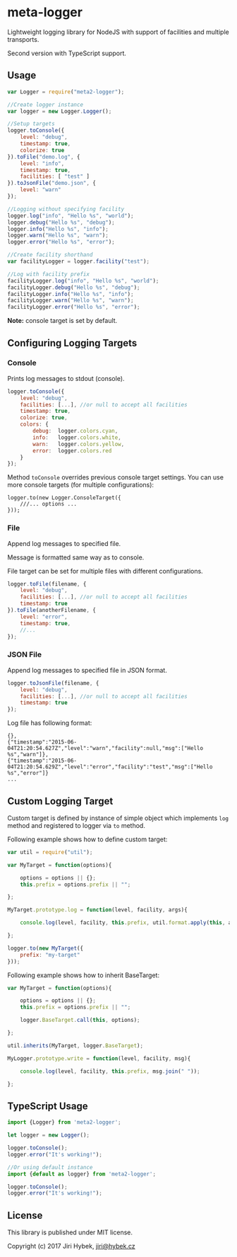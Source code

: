 # meta-logger
Lightweight logging library for NodeJS with support of facilities and multiple transports.

Second version with TypeScript support.

## Usage
```javascript
var Logger = require("meta2-logger");

//Create logger instance
var logger = new Logger.Logger();

//Setup targets
logger.toConsole({
	level: "debug",
	timestamp: true,
	colorize: true
}).toFile("demo.log", {
	level: "info",
	timestamp: true,
	facilities: [ "test" ]
}).toJsonFile("demo.json", {
	level: "warn"
});

//Logging without specifying facility
logger.log("info", "Hello %s", "world");
logger.debug("Hello %s", "debug");
logger.info("Hello %s", "info");
logger.warn("Hello %s", "warn");
logger.error("Hello %s", "error");

//Create facility shorthand
var facilityLogger = logger.facility("test");

//Log with facility prefix
facilityLogger.log("info", "Hello %s", "world");
facilityLogger.debug("Hello %s", "debug");
facilityLogger.info("Hello %s", "info");
facilityLogger.warn("Hello %s", "warn");
facilityLogger.error("Hello %s", "error");
```

**Note:** console target is set by default.

## Configuring Logging Targets
### Console
Prints log messages to stdout (console).

```javascript
logger.toConsole({
	level: "debug",
	facilities: [...], //or null to accept all facilities
	timestamp: true,
	colorize: true,
	colors: {
		debug: 	logger.colors.cyan,
		info: 	logger.colors.white,
		warn: 	logger.colors.yellow,
		error: 	logger.colors.red
	}
});
```

Method `toConsole` overrides previous console target settings. You can use more console targets (for multiple configurations):

```
logger.to(new Logger.ConsoleTarget({
	///... options ...
}));
```

### File
Append log messages to specified file.

Message is formatted same way as to console.

File target can be set for multiple files with different configurations.

```javascript
logger.toFile(filename, {
	level: "debug",
	facilities: [...], //or null to accept all facilities
	timestamp: true
}).toFile(anotherFilename, {
	level: "error",
	timestamp: true,
	//...
});
```

### JSON File
Append log messages to specified file in JSON format.

```javascript
logger.toJsonFile(filename, {
	level: "debug",
	facilities: [...], //or null to accept all facilities
	timestamp: true
});
```

Log file has following format:

```
{},
{"timestamp":"2015-06-04T21:20:54.627Z","level":"warn","facility":null,"msg":["Hello %s","warn"]},
{"timestamp":"2015-06-04T21:20:54.629Z","level":"error","facility":"test","msg":["Hello %s","error"]}
...
```

## Custom Logging Target
Custom target is defined by instance of simple object which implements `log` method and registered to logger via `to` method.

Following example shows how to define custom target:

```javascript
var util = require("util");

var MyTarget = function(options){

	options = options || {};
	this.prefix = options.prefix || "";

};

MyTarget.prototype.log = function(level, facility, args){

	console.log(level, facility, this.prefix, util.format.apply(this, args));

};

logger.to(new MyTarget({
	prefix: "my-target"
}));
```

Following example shows how to inherit BaseTarget:

```javascript
var MyTarget = function(options){

	options = options || {};
	this.prefix = options.prefix || "";

	logger.BaseTarget.call(this, options);

};

util.inherits(MyTarget, logger.BaseTarget);

MyLogger.prototype.write = function(level, facility, msg){

	console.log(level, facility, this.prefix, msg.join(" "));

};
```

## TypeScript Usage

```typescript
import {Logger} from 'meta2-logger';

let logger = new Logger();

logger.toConsole();
logger.error("It's working!");

//Or using default instance
import {default as logger} from 'meta2-logger';

logger.toConsole();
logger.error("It's working!");
```

## License
This library is published under MIT license.

Copyright (c) 2017 Jiri Hybek, jiri@hybek.cz